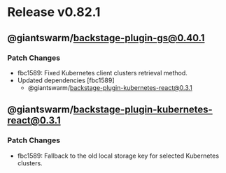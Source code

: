 # Release v0.82.1

## @giantswarm/backstage-plugin-gs@0.40.1

### Patch Changes

- fbc1589: Fixed Kubernetes client clusters retrieval method.
- Updated dependencies [fbc1589]
  - @giantswarm/backstage-plugin-kubernetes-react@0.3.1

## @giantswarm/backstage-plugin-kubernetes-react@0.3.1

### Patch Changes

- fbc1589: Fallback to the old local storage key for selected Kubernetes clusters.
